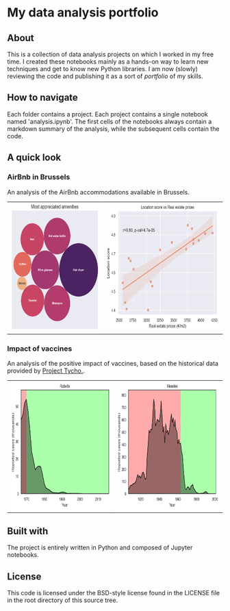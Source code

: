 # My data analysis portfolio

## About

This is a collection of data analysis projects on which I worked in my free time.
I created these notebooks mainly as a hands-on way to learn new techniques and get to know new Python libraries. 
I am now (slowly) reviewing the code and publishing it as a sort of *portfolio* of my skills.
 
## How to navigate

Each folder contains a project.
Each project contains a single notebook named 'analysis.ipynb'.
The first cells of the notebooks always contain a markdown summary of the analysis, while the subsequent cells contain the code.

## A quick look

### AirBnb in Brussels

An analysis of the AirBnb accommodations available in Brussels.

<table>
  <tr>
    <td><img src="airbnb_in_brussels/best_amenities.png" height="300" /></td>
    <td><img src="airbnb_in_brussels/neighborhoods_scores_vs_prices.png" height="300" /></td>
  </tr>
</table>

### Impact of vaccines

An analysis of the positive impact of vaccines, based on the historical data provided by [Project Tycho.](https://www.tycho.pitt.edu).

<table>
  <tr>
    <td><img src="impact_of_vaccines/rubella.png" height="300" /></td>
    <td><img src="impact_of_vaccines/measles.png" height="300" /></td>
  </tr>
</table>

## Built with
The project is entirely written in Python and composed of Jupyter notebooks.

## License
This code is licensed under the BSD-style license found in the LICENSE file in the root directory of this source tree.